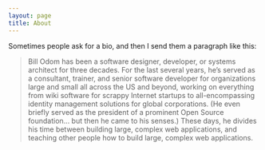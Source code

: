 ```yaml
---
layout: page
title: About
---
```


Sometimes people ask for a bio, and then I send them a paragraph like this:

> Bill Odom has been a software designer, developer, or systems architect for
> three decades. For the last several years, he’s served as a consultant,
> trainer, and senior software developer for organizations large and small all
> across the US and beyond, working on everything from wiki software for
> scrappy Internet startups to all-encompassing identity management solutions
> for global corporations. (He even briefly served as the president of a
> prominent Open Source foundation... but then he came to his senses.) These
> days, he divides his time between building large, complex web applications,
> and teaching other people how to build large, complex web applications.

